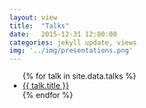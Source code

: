```yaml
---
layout: view
title:  "Talks"
date:   2015-12-31 12:00:00
categories: jekyll update, views
img: '../img/presentations.png'
---
```


<ul>
  {% for talk in site.data.talks %}
    <li class="project">
      <a href="{{talk.url}}" target="_blank">
        {{ talk.title }}
      </a>
    </li>
  {% endfor %}
</ul>